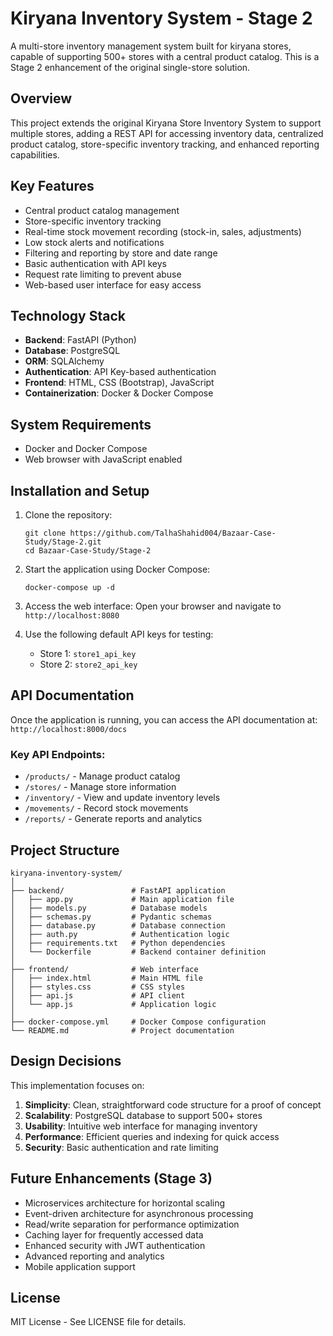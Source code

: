 # Kiryana Inventory System - Stage 2

A multi-store inventory management system built for kiryana stores, capable of supporting 500+ stores with a central product catalog. This is a Stage 2 enhancement of the original single-store solution.

## Overview

This project extends the original Kiryana Store Inventory System to support multiple stores, adding a REST API for accessing inventory data, centralized product catalog, store-specific inventory tracking, and enhanced reporting capabilities.

## Key Features

- Central product catalog management
- Store-specific inventory tracking
- Real-time stock movement recording (stock-in, sales, adjustments)
- Low stock alerts and notifications
- Filtering and reporting by store and date range
- Basic authentication with API keys
- Request rate limiting to prevent abuse
- Web-based user interface for easy access

## Technology Stack

- **Backend**: FastAPI (Python)
- **Database**: PostgreSQL
- **ORM**: SQLAlchemy
- **Authentication**: API Key-based authentication
- **Frontend**: HTML, CSS (Bootstrap), JavaScript
- **Containerization**: Docker & Docker Compose

## System Requirements

- Docker and Docker Compose
- Web browser with JavaScript enabled

## Installation and Setup

1. Clone the repository:
   ```
   git clone https://github.com/TalhaShahid004/Bazaar-Case-Study/Stage-2.git
   cd Bazaar-Case-Study/Stage-2
   ```

2. Start the application using Docker Compose:
   ```
   docker-compose up -d
   ```

3. Access the web interface:
   Open your browser and navigate to `http://localhost:8080`

4. Use the following default API keys for testing:
   - Store 1: `store1_api_key`
   - Store 2: `store2_api_key`

## API Documentation

Once the application is running, you can access the API documentation at:
`http://localhost:8000/docs`

### Key API Endpoints:

- `/products/` - Manage product catalog
- `/stores/` - Manage store information
- `/inventory/` - View and update inventory levels
- `/movements/` - Record stock movements
- `/reports/` - Generate reports and analytics

## Project Structure

```
kiryana-inventory-system/
│
├── backend/               # FastAPI application
│   ├── app.py             # Main application file
│   ├── models.py          # Database models
│   ├── schemas.py         # Pydantic schemas
│   ├── database.py        # Database connection
│   ├── auth.py            # Authentication logic
│   ├── requirements.txt   # Python dependencies
│   └── Dockerfile         # Backend container definition
│
├── frontend/              # Web interface
│   ├── index.html         # Main HTML file
│   ├── styles.css         # CSS styles
│   ├── api.js             # API client
│   └── app.js             # Application logic
│
├── docker-compose.yml     # Docker Compose configuration
└── README.md              # Project documentation
```

## Design Decisions

This implementation focuses on:

1. **Simplicity**: Clean, straightforward code structure for a proof of concept
2. **Scalability**: PostgreSQL database to support 500+ stores
3. **Usability**: Intuitive web interface for managing inventory
4. **Performance**: Efficient queries and indexing for quick access
5. **Security**: Basic authentication and rate limiting

## Future Enhancements (Stage 3)

- Microservices architecture for horizontal scaling
- Event-driven architecture for asynchronous processing
- Read/write separation for performance optimization
- Caching layer for frequently accessed data
- Enhanced security with JWT authentication
- Advanced reporting and analytics
- Mobile application support

## License

MIT License - See LICENSE file for details.